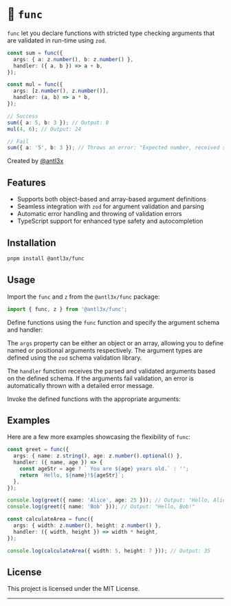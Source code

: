 # 🕺 `func`

`func` let you declare functions with stricted type checking arguments that are validated in run-time using `zod`.

```typescript
const sum = func({
  args: { a: z.number(), b: z.number() },
  handler: ({ a, b }) => a + b,
});

const mul = func({
  args: [z.number(), z.number()],
  handler: (a, b) => a * b,
});

// Success 
sum({ a: 5, b: 3 }); // Output: 8
mul(4, 6); // Output: 24

// Fail
sum({ a: '5', b: 3 }); // Throws an error: "Expected number, received string"
```

Created by [@antl3x](https://antl3x.co) 

## Features

- Supports both object-based and array-based argument definitions
- Seamless integration with `zod` for argument validation and parsing
- Automatic error handling and throwing of validation errors
- TypeScript support for enhanced type safety and autocompletion

## Installation

```bash
pnpm install @antl3x/func
```

## Usage

Import the `func` and `z` from the `@antl3x/func` package:

```typescript
import { func, z } from '@antl3x/func';
```

Define functions using the `func` function and specify the argument schema and handler:



The `args` property can be either an object or an array, allowing you to define named or positional arguments respectively. The argument types are defined using the `zod` schema validation library.

The `handler` function receives the parsed and validated arguments based on the defined schema. If the arguments fail validation, an error is automatically thrown with a detailed error message.

Invoke the defined functions with the appropriate arguments:

## Examples

Here are a few more examples showcasing the flexibility of `func`:

```typescript
const greet = func({
  args: { name: z.string(), age: z.number().optional() },
  handler: ({ name, age }) => {
    const ageStr = age ? ` You are ${age} years old.` : '';
    return `Hello, ${name}!${ageStr}`;
  },
});

console.log(greet({ name: 'Alice', age: 25 })); // Output: "Hello, Alice! You are 25 years old."
console.log(greet({ name: 'Bob' })); // Output: "Hello, Bob!"
```

```typescript
const calculateArea = func({
  args: { width: z.number(), height: z.number() },
  handler: ({ width, height }) => width * height,
});

console.log(calculateArea({ width: 5, height: 7 })); // Output: 35
```

## License

This project is licensed under the MIT License.

---
